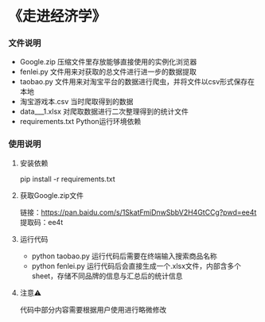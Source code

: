 # 《走进经济学》
### 文件说明
+ Google.zip 压缩文件里存放能够直接使用的实例化浏览器
+ fenlei.py 文件用来对获取的总文件进行进一步的数据提取
+ taobao.py 文件用来对淘宝平台的数据进行爬虫，并将文件以csv形式保存在本地
+ 淘宝游戏本.csv 当时爬取得到的数据
+ data___1.xlsx 对爬取数据进行二次整理得到的统计文件
+ requirements.txt Python运行环境依赖
### 使用说明
1. 安装依赖

    pip install -r requirements.txt
2. 获取Google.zip文件

    链接：https://pan.baidu.com/s/1SkatFmiDnwSbbV2H4GtCCg?pwd=ee4t 
    提取码：ee4t

3. 运行代码

    + python taobao.py  运行代码后需要在终端输入搜索商品名称
    + python fenlei.py  运行代码后会直接生成一个.xlsx文件，内部含多个sheet，存储不同品牌的信息与汇总后的统计信息

4. 注意⚠

    代码中部分内容需要根据用户使用进行略微修改